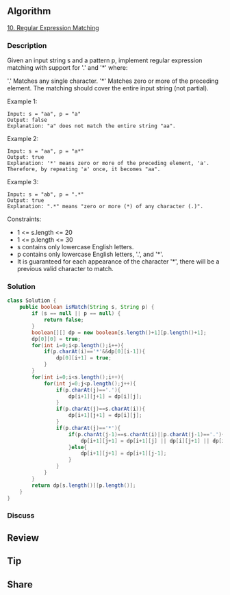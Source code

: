 ## Algorithm

[10. Regular Expression Matching](https://leetcode.com/problems/regular-expression-matching/)

### Description

Given an input string s and a pattern p, implement regular expression matching with support for '.' and '*' where:

'.' Matches any single character.​​​​
'*' Matches zero or more of the preceding element.
The matching should cover the entire input string (not partial).

Example 1:

```
Input: s = "aa", p = "a"
Output: false
Explanation: "a" does not match the entire string "aa".
```

Example 2:

```
Input: s = "aa", p = "a*"
Output: true
Explanation: '*' means zero or more of the preceding element, 'a'. Therefore, by repeating 'a' once, it becomes "aa".
```

Example 3:

```
Input: s = "ab", p = ".*"
Output: true
Explanation: ".*" means "zero or more (*) of any character (.)".
```

Constraints:

- 1 <= s.length <= 20
- 1 <= p.length <= 30
- s contains only lowercase English letters.
- p contains only lowercase English letters, '.', and '*'.
- It is guaranteed for each appearance of the character '*', there will be a previous valid character to match.

### Solution

```java
class Solution {
    public boolean isMatch(String s, String p) {
        if (s == null || p == null) {
            return false;
        }
        boolean[][] dp = new boolean[s.length()+1][p.length()+1];
        dp[0][0] = true;
        for(int i=0;i<p.length();i++){
            if(p.charAt(i)=='*'&&dp[0][i-1]){
                dp[0][i+1] = true;
            }
        }
        for(int i=0;i<s.length();i++){
            for(int j=0;j<p.length();j++){
                if(p.charAt(j)=='.'){
                    dp[i+1][j+1] = dp[i][j];
                }
                if(p.charAt(j)==s.charAt(i)){
                    dp[i+1][j+1] = dp[i][j];
                }
                if(p.charAt(j)=='*'){
                    if(p.charAt(j-1)==s.charAt(i)||p.charAt(j-1)=='.'){
                        dp[i+1][j+1] = dp[i+1][j] || dp[i][j+1] || dp[i+1][j-1];
                    }else{
                        dp[i+1][j+1] = dp[i+1][j-1];
                    }
                }
            }
        }
        return dp[s.length()][p.length()];
    }
}
```

### Discuss

## Review


## Tip


## Share
